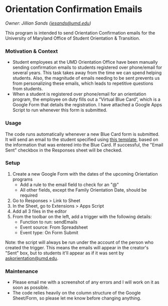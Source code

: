 # Orientation Confirmation Emails
*Owner: Jillian Sands (jesands@umd.edu)*

This program is intended to send Orientation Confirmation emails for the University of Maryland Office of Student Orientation & Transition. 

### Motivation & Context
- Student employees at the UMD Orientation Office have been manually sending confirmation emails to students registered over phone/email for several years. This task takes away from the time we can spend helping students. Also, the magnitude of emails needing to be sent prevents us from personalizing these emails, which leads to repetitive questions from students.
- When a student is registered over phone/email for an orientation program, the employee on duty fills out a “Virtual Blue Card”, which is a Google Form that details the registration. I have attached a Google Apps Script to run whenever this form is submitted.

### Usage
The code runs automatically whenever a new Blue Card form is submitted. It will send an email to the student specified using [this template](https://docs.google.com/document/d/1h_KszvItnxJcfPQK9sCOqld164J-nf3TtHLFnq0nNwI/edit?usp=sharing), based on the information that was entered into the Blue Card. If successful, the "Email Sent" checkbox in the Responses sheet will be checked. 

### Setup
 1. Create a new Google Form with the dates of the upcoming Orientation programs
	 - Add a rule to the email field to check for an "@"
	 - All other fields, except the Family Orientation Date, should be required
 2. Go to Responses > Link to Sheet
 3. In the Sheet, go to Extensions > Apps Script
 4.  Add all 3 files in the editor
 5. From the toolbar on the left, add a trigger with the following details: 
	 - Function to run: sendEmails 
	 - Event source: From Spreadsheet 
	 - Event type: On Form Submit

Note: the script will always be run under the account of the person who created the trigger. This means the emails will appear in the creator's "Sent" box, but to students it'll appear as if it was sent by [askorientation@umd.edu](mailto:askorientation@umd.edu).

### Maintenance
- Please email me with a screenshot of any errors and I will work on it as soon as possible.
- The code relies heavily on the column structure of the Google Sheet/Form, so please let me know before changing anything.
